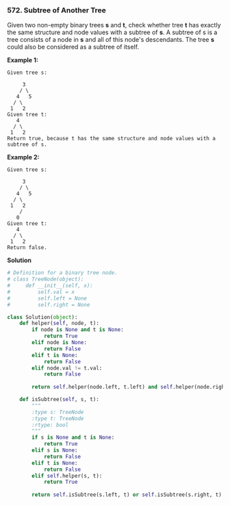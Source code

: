 ### 572. Subtree of Another Tree

Given two non-empty binary trees **s** and **t**, check whether tree **t** has exactly the same structure and node values with a subtree of **s**. A subtree of s is a tree consists of a node in **s** and all of this node's descendants. The tree **s** could also be considered as a subtree of itself.

**Example 1:**
```
Given tree s:

     3
    / \
   4   5
  / \
 1   2
Given tree t:
   4 
  / \
 1   2
Return true, because t has the same structure and node values with a subtree of s.
```

**Example 2:**
```
Given tree s:

     3
    / \
   4   5
  / \
 1   2
    /
   0
Given tree t:
   4
  / \
 1   2
Return false.
```

**Solution**
```Python
# Definition for a binary tree node.
# class TreeNode(object):
#     def __init__(self, x):
#         self.val = x
#         self.left = None
#         self.right = None

class Solution(object):
    def helper(self, node, t):
        if node is None and t is None:
            return True
        elif node is None:
            return False
        elif t is None:
            return False
        elif node.val != t.val:
            return False
        
        return self.helper(node.left, t.left) and self.helper(node.right, t.right)

    def isSubtree(self, s, t):
        """
        :type s: TreeNode
        :type t: TreeNode
        :rtype: bool
        """
        if s is None and t is None:
            return True
        elif s is None:
            return False
        elif t is None:
            return False
        elif self.helper(s, t):
            return True
        
        return self.isSubtree(s.left, t) or self.isSubtree(s.right, t)
```